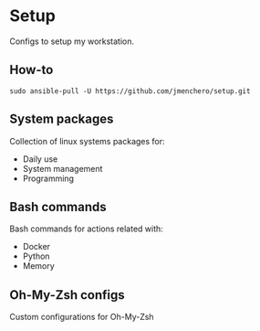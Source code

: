 # Setup
Configs to setup my workstation.

## How-to
```
sudo ansible-pull -U https://github.com/jmenchero/setup.git
```

## System packages
Collection of linux systems packages for:
* Daily use
* System management
* Programming

## Bash commands
Bash commands for actions related with:
* Docker
* Python
* Memory

## Oh-My-Zsh configs
Custom configurations for Oh-My-Zsh